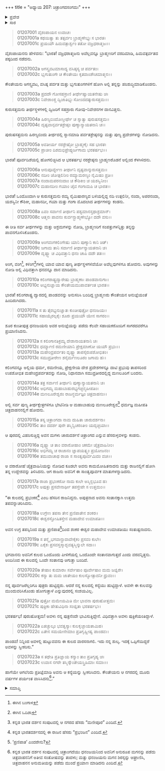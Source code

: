 +++
title = "ಅಧ್ಯಾಯ 207: ಚಿತ್ರಾಂಗದಸಂಗಮಃ"
+++

<details><summary>ಪ್ರವೇಶ</summary>


।।   ಓಂ ಓಂ ನಮೋ ನಾರಾಯಣಾಯ।।   ಶ್ರೀ ವೇದವ್ಯಾಸಾಯ ನಮಃ ।।

ಶ್ರೀ ಕೃಷ್ಣದ್ವೈಪಾಯನ ವೇದವ್ಯಾಸ ವಿರಚಿತ  

**ಶ್ರೀ ಮಹಾಭಾರತ**

**ಆದಿ ಪರ್ವ**

**ಅರ್ಜುನವನವಾಸ ಪರ್ವ**

**ಅಧ್ಯಾಯ 207**

</details>


<details><summary>ಸಾರ</summary>

ಮಣಲೂರಿನಲ್ಲಿ ಚಿತ್ರಾಂಗದೆಯನ್ನು ಕಂಡು ಅರ್ಜುನನು ಕಾಮಮೋಹಿತನಾದುದು (1-16). ಅವಳಲ್ಲಿ ಹುಟ್ಟಿದವನು ಕುಲದ ವಾರಸನಾಗಬೇಕೆಂಬ ಮಣಲೂರೇಶ್ವರನ ನಿಬಂಧನೆಗೆ ಒಪ್ಪಿ ಅರ್ಜುನನು ಚಿತ್ರಾಂಗದೆಯೊಂದಿಗೆ ಮೂರು ವರ್ಷ ಇದ್ದುದು (17-23).

</details>


> 01207001 ವೈಶಂಪಾಯನ ಉವಾಚ।  
01207001a ಕಥಯಿತ್ವಾ ತು ತತ್ಸರ್ವಂ ಬ್ರಾಹ್ಮಣೇಭ್ಯಃ ಸ ಭಾರತ।  
01207001c ಪ್ರಯಯೌ ಹಿಮವತ್ಪಾರ್ಶ್ವಂ ತತೋ ವಜ್ರಧರಾತ್ಮಜಃ।।

ವೈಶಂಪಾಯನನು ಹೇಳಿದನು: “ಭಾರತ! ವಜ್ರಧರಾತ್ಮಜನು ಅವೆಲ್ಲವನ್ನೂ ಬ್ರಾಹ್ಮಣರಿಗೆ ವರದಿಮಾಡಿ, ಹಿಮವತ್ಪರ್ವತದ ಪಕ್ಕದಿಂದ ನಡೆದನು.

> 01207002a ಅಗಸ್ತ್ಯವಟಮಾಸಾದ್ಯ ವಸಿಷ್ಠಸ್ಯ ಚ ಪರ್ವತಂ।  
01207002c ಭೃಗುತುಂಗೇ ಚ ಕೌಂತೇಯಃ ಕೃತವಾಂಶೌಚಮಾತ್ಮನಃ।।

ಕೌಂತೇಯನು ಅಗಸ್ತ್ಯವಟ, ವಸಿಷ್ಠ ಪರ್ವತ ಮತ್ತು ಭೃಗುತುಂಗಗಳಿಗೆ ಹೋಗಿ ಅಲ್ಲಿ ತನ್ನನ್ನು ಪರಿಶುದ್ಧಿಮಾಡಿಕೊಂಡನು.

> 01207003a ಪ್ರದದೌ ಗೋಸಹಸ್ರಾಣಿ ತೀರ್ಥೇಷ್ವಾಯತನೇಷು ಚ।  
01207003c ನಿವೇಶಾಂಶ್ಚ ದ್ವಿಜಾತಿಭ್ಯಃ ಸೋಽದದತ್ಕುರುಸತ್ತಮಃ।।

ಕುರುಸತ್ತಮನು ತೀರ್ಥಸ್ಥಳಗಳಲ್ಲಿ ದ್ವಿಜರಿಗೆ ಸಹಸ್ರಾರು ಗೋವು-ನಿವೇಶನಗಳ ದಾನವಿತ್ತನು.

> 01207004a ಹಿರಣ್ಯಬಿಂದೋಸ್ತೀರ್ಥೇ ಚ ಸ್ನಾತ್ವಾ ಪುರುಷಸತ್ತಮಃ।   
01207004c ದೃಷ್ಟವಾನ್ಪರ್ವತಶ್ರೇಷ್ಠಂ ಪುಣ್ಯಾನ್ಯಾಯತನಾನಿ ಚ।।

ಪುರುಷಸತ್ತಮನು ಹಿರಣ್ಯಬಿಂದು ತೀರ್ಥದಲ್ಲಿ ಸ್ನಾನಮಾಡಿ ಪರ್ವತಶ್ರೇಷ್ಠನನ್ನು ಮತ್ತು ಪುಣ್ಯ ಪ್ರದೇಶಗಳನ್ನು ನೋಡಿದನು.

> 01207005a ಅವತೀರ್ಯ ನರಶ್ರೇಷ್ಠೋ ಬ್ರಾಹ್ಮಣೈಃ ಸಹ ಭಾರತ।  
01207005c ಪ್ರಾಚೀಂ ದಿಶಮಭಿಪ್ರೇಪ್ಸುರ್ಜಗಾಮ ಭರತರ್ಷಭಃ।।

ಭಾರತ! ಪೂರ್ವದಿಶೆಯಲ್ಲಿ ಹೋಗಲಿಚ್ಛಿಸಿದ ಆ ಭರತರ್ಷಭ ನರಶ್ರೇಷ್ಠನು ಬ್ರಾಹ್ಮಣರೊಡನೆ ಅಲ್ಲಿಂದ ಕೆಳಗಿಳಿದನು.

> 01207006a ಆನುಪೂರ್ವ್ಯೇಣ ತೀರ್ಥಾನಿ ದೃಷ್ಟವಾನ್ಕುರುಸತ್ತಮಃ।  
01207006c ನದೀಂ ಚೋತ್ಪಲಿನೀಂ ರಮ್ಯಾಮರಣ್ಯಂ ನೈಮಿಷಂ ಪ್ರತಿ।।  
01207007a ನಂದಾಮಪರನಂದಾಂ ಚ ಕೌಶಿಕೀಂ ಚ ಯಶಸ್ವಿನೀಂ।   
01207007c ಮಹಾನದೀಂ ಗಯಾಂ ಚೈವ ಗಂಗಾಮಪಿ ಚ ಭಾರತ।।

ಭಾರತ! ಒಂದೊಂದಾಗಿ ಆ ಕುರುಸತ್ತಮನು ರಮ್ಯ ನೈಮಿಷಾರಣ್ಯದ ಬಳಿಯಲ್ಲಿದ್ದ ನದಿ ಉತ್ಪಲಿನೀ, ನಂದಾ, ಅಪರನಂದಾ, ಯಶಸ್ವಿನೀ ಕೌಶಿಕೀ, ಮಹಾನದೀ, ಗಯಾ ಮತ್ತು ಗಂಗಾ ಮೊದಲಾದ ತೀರ್ಥಗಳನ್ನು ಕಂಡನು.

> 01207008a ಏವಂ ಸರ್ವಾಣಿ ತೀರ್ಥಾನಿ ಪಶ್ಯಮಾನಸ್ತಥಾಶ್ರಮಾನ್।  
01207008c ಆತ್ಮನಃ ಪಾವನಂ ಕುರ್ವನ್ಬ್ರಾಹ್ಮಣೇಭ್ಯೋ ದದೌ ವಸು।।

ಈ ರೀತಿ ಸರ್ವ ತೀರ್ಥಗಳನ್ನು ಮತ್ತು ಆಶ್ರಮಗಳನ್ನು ನೋಡಿ, ಬ್ರಾಹ್ಮಣರಿಗೆ ಸಂಪತ್ತುಗಳನ್ನಿತ್ತು ತನ್ನನ್ನು ಪಾವನಗೊಳಿಸಿಕೊಂಡನು.

> 01207009a ಅಂಗವಂಗಕಲಿಂಗೇಷು ಯಾನಿ ಪುಣ್ಯಾನಿ ಕಾನಿ ಚಿತ್।  
01207009c ಜಗಾಮ ತಾನಿ ಸರ್ವಾಣಿ ತೀರ್ಥಾನ್ಯಾಯತನಾನಿ ಚ।  
01207009e ದೃಷ್ಟ್ವಾ ಚ ವಿಧಿವತ್ತಾನಿ ಧನಂ ಚಾಪಿ ದದೌ ತತಃ।।

ಅಂಗ, ವಂಗ[^1], ಕಳಿಂಗ[^2]ಗಳಲ್ಲಿ ಯಾವ ಯಾವ ಪುಣ್ಯ ತೀರ್ಥಸ್ಥಳಗಳಿವೆಯೋ ಅವೆಲ್ಲವುಗಳಿಗೂ ಹೋದನು. ಅವುಗಳನ್ನು ನೋಡಿ ಅಲ್ಲಿ ವಿಧಿವತ್ತಾಗಿ ಧನವನ್ನೂ ದಾನ ಮಾಡಿದನು.

> 01207010a ಕಲಿಂಗರಾಷ್ಟ್ರದ್ವಾರೇಷು ಬ್ರಾಹ್ಮಣಾಃ ಪಾಂಡವಾನುಗಾಃ।  
01207010c ಅಭ್ಯನುಜ್ಞಾಯ ಕೌಂತೇಯಮುಪಾವರ್ತಂತ ಭಾರತ।।

ಭಾರತ! ಕಲಿಂಗರಾಷ್ಟ್ರ ದ್ವಾರದಲ್ಲಿ ಪಾಂಡವನನ್ನು ಅನುಸರಿಸಿ ಬಂದಿದ್ದ ಬ್ರಾಹ್ಮಣರು ಕೌಂತೇಯನ ಅನುಜ್ಞೆಯಂತೆ ಹಿಂದಿರುಗಿದರು.

> 01207011a ಸ ತು ತೈರಭ್ಯನುಜ್ಞಾತಃ ಕುಂತೀಪುತ್ರೋ ಧನಂಜಯಃ।  
01207011c ಸಹಾಯೈರಲ್ಪಕೈಃ ಶೂರಃ ಪ್ರಯಯೌ ಯೇನ ಸಾಗರಂ।।

ಶೂರ ಕುಂತೀಪುತ್ರ ಧನಂಜಯನು ಅವರ ಅನುಜ್ಞೆಯನ್ನು ಪಡೆದು ಕೆಲವೇ ಸಹಾಯಕರೊಂದಿಗೆ ಸಾಗರದವರೆಗೂ ಪ್ರಯಾಣಿಸಿದನು.

> 01207012a ಸ ಕಲಿಂಗಾನತಿಕ್ರಮ್ಯ ದೇಶಾನಾಯತನಾನಿ ಚ।  
01207012c ಧರ್ಮ್ಯಾಣಿ ರಮಣೀಯಾನಿ ಪ್ರೇಕ್ಷಮಾಣೋ ಯಯೌ ಪ್ರಭುಃ।।   
01207013a ಮಹೇಂದ್ರಪರ್ವತಂ ದೃಷ್ಟ್ವಾ ತಾಪಸೈರುಪಶೋಭಿತಂ।  
01207013c ಸಮುದ್ರತೀರೇಣ ಶನೈರ್ಮಣಲೂರಂ ಜಗಾಮ ಹ।।

ಕಲಿಂಗವನ್ನೂ ಅಲ್ಲಿಯ ಧರ್ಮ, ರಮಣೀಯ, ಪ್ರೇಕ್ಷಣೀಯ ದೇಶ ಪ್ರದೇಶಗಳನ್ನೂ ದಾಟಿ ಪ್ರಭುವು ತಾಪಸರಿಂದ ಉಪಶೋಭಿತ ಮಹೇಂದ್ರಪರ್ವತವನ್ನು ನೋಡಿ, ನಿಧಾನವಾಗಿ ಸಮುದ್ರತೀರದಲ್ಲಿದ್ದ ಮಣಲೂರಿಗೆ ಬಂದನು.

> 01207014a ತತ್ರ ಸರ್ವಾಣಿ ತೀರ್ಥಾನಿ ಪುಣ್ಯಾನ್ಯಾಯತನಾನಿ ಚ।  
01207014c ಅಭಿಗಮ್ಯ ಮಹಾಬಾಹುರಭ್ಯಗಚ್ಛನ್ಮಹೀಪತಿಂ।  
01207014e ಮಣಲೂರೇಶ್ವರಂ ರಾಜನ್ಧರ್ಮಜ್ಞಂ ಚಿತ್ರವಾಹನಂ।।

ಅಲ್ಲಿ ಸರ್ವ ಪುಣ್ಯ ತೀರ್ಥಕ್ಷೇತ್ರಗಳಿಗೂ ಭೇಟಿನೀಡಿ ಆ ಮಹಾಬಾಹುವು ಮಣಲೂರೇಶ್ವರ[^3] ಧರ್ಮಜ್ಞ ಮಹೀಪತಿ ಚಿತ್ರವಾಹನನಲ್ಲಿಗೆ ಹೋದನು.

> 01207015a ತಸ್ಯ ಚಿತ್ರಾಂಗದಾ ನಾಮ ದುಹಿತಾ ಚಾರುದರ್ಶನಾ।  
01207015c ತಾಂ ದದರ್ಶ ಪುರೇ ತಸ್ಮಿನ್ವಿಚರಂತೀಂ ಯದೃಚ್ಛಯಾ।।

ಆ ಪುರದಲ್ಲಿ ವಿಹರಿಸುತ್ತಿದ್ದ ಅವನ ಮಗಳು ಚಾರುದರ್ಶನೆ ಚಿತ್ರಾಂಗದ ಎನ್ನುವ ಹೆಸರುಳ್ಳವಳನ್ನು ಕಂಡನು.

> 01207016a ದೃಷ್ಟ್ವಾ ಚ ತಾಂ ವರಾರೋಹಾಂ ಚಕಮೇ ಚೈತ್ರವಾಹಿನೀಂ।  
01207016c ಅಭಿಗಮ್ಯ ಚ ರಾಜಾನಂ ಜ್ಞಾಪಯತ್ಸ್ವಂ ಪ್ರಯೋಜನಂ।  
01207016e ತಮುವಾಚಾಥ ರಾಜಾ ಸ ಸಾಂತ್ವಪೂರ್ವಮಿದಂ ವಚಃ।।

ಅ ವರಾರೋಹೆ ಚೈತ್ರವಾಹಿನಿಯನ್ನು ನೋಡಿದ ಕೂಡಲೇ ಅವನು ಕಾಮಮೋಹಿತನಾದನು ಮತ್ತು ರಾಜನಲ್ಲಿಗೆ ಹೋಗಿ ತನ್ನ ಉದ್ದೇಶವನ್ನು ತಿಳಿಸಿದನು. ಆಗ ರಾಜನು ಅವನಿಗೆ ಈ ಸಾಂತ್ವಪೂರ್ವಕ ಮಾತುಗಳನ್ನಾಡಿದನು.

> 01207017a ರಾಜಾ ಪ್ರಭಂಕರೋ ನಾಮ ಕುಲೇ ಅಸ್ಮಿನ್ಬಭೂವ ಹ।  
01207017c ಅಪುತ್ರಃ ಪ್ರಸವೇನಾರ್ಥೀ ತಪಸ್ತೇಪೇ ಸ ಉತ್ತಮಂ।।

“ಈ ಕುಲದಲ್ಲಿ ಪ್ರಭಂಕರ[^4] ಎಂಬ ಹೆಸರಿನ ರಾಜನಿದ್ದನು. ಅಪುತ್ರನಾದ ಅವನು ಸಂತಾನಕ್ಕಾಗಿ ಉತ್ತಮ ತಪವನ್ನಾಚರಿಸಿದನು.

> 01207018a ಉಗ್ರೇಣ ತಪಸಾ ತೇನ ಪ್ರಣಿಪಾತೇನ ಶಂಕರಃ।  
01207018c ಈಶ್ವರಸ್ತೋಷಿತಸ್ತೇನ ಮಹಾದೇವ ಉಮಾಪತಿಃ।।

ಅವನ ಉಗ್ರ ತಪಸ್ಸಿನಿಂದ ಮತ್ತು ಪ್ರಣಿಪಾತ[^5]ದಿಂದ ಶಂಕರ ಈಶ್ವರ ಮಹಾದೇವ ಉಮಾಪತಿಯು ಸಂತುಷ್ಟನಾದನು.

> 01207019a ಸ ತಸ್ಮೈ ಭಗವಾನ್ಪ್ರಾದಾದೇಕೈಕಂ ಪ್ರಸವಂ ಕುಲೇ।   
01207019c ಏಕೈಕಃ ಪ್ರಸವಸ್ತಸ್ಮಾದ್ಭವತ್ಯಸ್ಮಿನ್ಕುಲೇ ಸದಾ।।

ಭಗವಾನನು ಅವನಿಗೆ ಕುಲದ ಒಂದೊಂದು ಪೀಳಿಗೆಯಲ್ಲಿ ಒಂದೊಂದೇ ಸಂತಾನವಾಗುತ್ತದೆ ಎಂದು ವರವನ್ನಿತ್ತನು. ಅಂದಿನಿಂದ ಈ ಕುಲದಲ್ಲಿ ಒಂದೇ ಸಂತಾನವು ಆಗುತ್ತಾ ಬಂದಿದೆ.

> 01207020a ತೇಷಾಂ ಕುಮಾರಾಃ ಸರ್ವೇಷಾಂ ಪೂರ್ವೇಷಾಂ ಮಮ ಜಜ್ಞಿರೇ।  
01207020c ಕನ್ಯಾ ತು ಮಮ ಜಾತೇಯಂ ಕುಲಸ್ಯೋತ್ಪಾದನೀ ಧ್ರುವಂ।।

ನನ್ನ ಪೂರ್ವಜರೆಲ್ಲರಿಗೂ ಪುತ್ರರು ಹುಟ್ಟಿದ್ದರು. ಆದರೆ ನನ್ನ ಕುಲದಲ್ಲಿ ಕನ್ಯೆಯು ಹುಟ್ಟಿದ್ದಾಳೆ. ಅವಳೇ ಈ ಕುಲವನ್ನು ಮುಂದುವರಿಸಿಕೊಂಡು ಹೋಗುತ್ತಾಳೆ ಎನ್ನುವುದರಲ್ಲಿ ಸಂಶಯವಿಲ್ಲ.

> 01207021a ಪುತ್ರೋ ಮಮೇಯಮಿತಿ ಮೇ ಭಾವನಾ ಪುರುಷೋತ್ತಮ।  
01207021c ಪುತ್ರಿಕಾ ಹೇತುವಿಧಿನಾ ಸಂಜ್ಞಿತಾ ಭರತರ್ಷಭ।।

ಭರತರ್ಷಭ! ಪುರುಷೋತ್ತಮ! ಅವಳು ನನ್ನ ಪುತ್ರನೆಂದೇ ಭಾವಿಸುತ್ತಿದ್ದೇನೆ. ವಿಧಿವತ್ತಾಗಿ ಅವಳು ಪುತ್ರಿಕೆಯಂತಿದ್ದಾಳೆ.

> 01207022a ಏತಚ್ಛುಲ್ಕಂ ಭವತ್ವಸ್ಯಾಃ ಕುಲಕೃಜ್ಜಾಯತಾಮಿಹ।   
01207022c ಏತೇನ ಸಮಯೇನೇಮಾಂ ಪ್ರತಿಗೃಹ್ಣೀಷ್ವ ಪಾಂಡವ।।

ಪಾಂಡವ! ನಿನ್ನಿಂದ ಅವಳಲ್ಲಿ ಹುಟ್ಟುವವನು ಈ ಕುಲದ ವಾರಸನಾಗಲಿ. ಇದು ನನ್ನ ಶುಲ್ಕ. ಇದಕ್ಕೆ ಒಪ್ಪಿಗೆಯಿದ್ದರೆ ಅವಳನ್ನು ಸ್ವೀಕರಿಸು.”

> 01207023a ಸ ತಥೇತಿ ಪ್ರತಿಜ್ಞಾಯ ಕನ್ಯಾಂ ತಾಂ ಪ್ರತಿಗೃಹ್ಯ ಚ।  
01207023c ಉವಾಸ ನಗರೇ ತಸ್ಮಿನ್ಕೌಂತೇಯಸ್ತ್ರಿಹಿಮಾಃ ಸಮಾಃ।।

ಹಾಗೆಯೇ ಆಗಲೆಂದು ಪ್ರತಿಜ್ಞೆಮಾಡಿ ಅವನು ಆ ಕನ್ಯೆಯನ್ನು ಸ್ವೀಕರಿಸಿದನು. ಕೌಂತೇಯನು ಆ ನಗರದಲ್ಲಿ ಮೂರು ವರ್ಷಗಳ ಪರ್ಯಂತ ವಾಸಿಸಿದನು[^6].”


<details><summary>ಸಮಾಪ್ತಿ</summary>


ಇತಿ ಶ್ರೀಮಹಾಭಾರತೇ ಆದಿಪರ್ವಣಿ ಅರ್ಜುನವನವಾಸಪರ್ವಣಿ ಚಿತ್ರಾಂಗದಸಂಗಮೇ ಸಪ್ತಾಧಿಕದ್ವಿಶತತಮೋಽಧ್ಯಾಯಃ।।  
ಇದು ಶ್ರೀಮಹಾಭಾರತದ ಆದಿಪರ್ವದಲ್ಲಿ ಅರ್ಜುನವನವಾಸಪರ್ವದಲ್ಲಿ ಚಿತ್ರಾಂಗದಸಂಗಮ ಎನ್ನುವ ಇನ್ನೂರಾಏಳನೆಯ ಅಧ್ಯಾಯವು.



</details>

[^1]: ಈಗಿನ ಬಂಗಾಳ

[^2]: ಈಗಿನ ಒದಿಶಾ

[^3]: ಕನ್ನಡ ಭಾರತ ದರ್ಶನ ಸಂಪುಟದಲ್ಲಿ ಆ ನಗರದ ಹೆಸರು “ಮಣೀಪೂರ” ಎಂದಿದೆ.

[^4]: ಕನ್ನಡ ಭಾರತದರ್ಶನದಲ್ಲಿ ಈ ರಾಜನ ಹೆಸರು “ಪ್ರಭಂಜನ” ಎಂದಿದೆ.

[^5]: ‘ಪ್ರಣಿಪಾತ’ ಎಂದರೇನು?

[^6]: ಕನ್ನಡ ಭಾರತ ದರ್ಶನ ಸಂಪುಟದಲ್ಲಿ ಚಿತ್ರಾಂಗದೆಯು ಧನಂಜಯನಿಂದ ಅವನಿಗೆ ಅನುರೂಪ ಮಗನನ್ನು ಪಡೆದು ಚಿತ್ರವಾಹನನಿಗೆ ಅತೀವ ಸಂತೋಷವನ್ನು ತಂದಳು; ಮತ್ತು ಧನಂಜಯನು ಮಗನ ಶಿರಸ್ಸನ್ನು ಆಘ್ರಾಣಿಸಿ, ಚಿತ್ರವಾಹನನ ಅನುಮತಿಯನ್ನು ಪಡೆದು ಮುಂದೆ ಪ್ರಯಾಣ ಮಾಡಿದನು ಎಂದಿದೆ.
